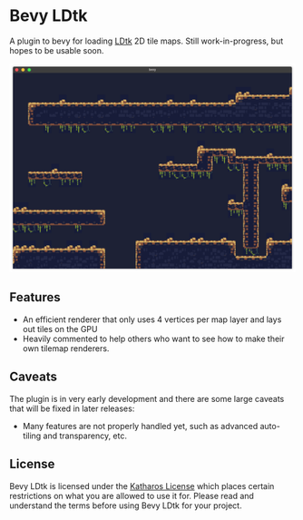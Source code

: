 # Bevy LDtk

A plugin to bevy for loading [LDtk] 2D tile maps. Still work-in-progress, but hopes to be usable soon.

[ldtk]: https://github.com/deepnight/ldtk

![screenshot](./doc/screenshot.png)

## Features

- An efficient renderer that only uses 4 vertices per map layer and lays out tiles on the GPU
- Heavily commented to help others who want to see how to make their own tilemap renderers.

## Caveats

The plugin is in very early development and there are some large caveats that will be fixed in later releases:

- Many features are not properly handled yet, such as advanced auto-tiling and transparency, etc.

## License

Bevy LDtk is licensed under the [Katharos License][k_license] which places certain restrictions on what you are allowed to use it for. Please read and understand the terms before using Bevy LDtk for your project.

[k_license]: https://github.com/katharostech/katharos-licens
